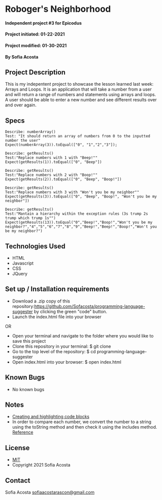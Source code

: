 # Roboger's Neighborhood
#### Independent project #3 for Epicodus 
#### Project initiated: 01-22-2021
#### Project modified: 01-30-2021
#### By Sofia Acosta 
## Project Description
This is my indepentent project to showcase the lesson learned last week: Arrays and Loops. It is an application that will take a number from a user and will return a range of numbers and statements using arrays and loops. A user should be able to enter a new number and see different results over and over again. 
## Specs

```
Describe: numberArray()
Test: "It should return an array of numbers from 0 to the inputted number the user"
Expect(numberArray(3)).toEqual(["0", "1","2","3"]);

Describe: getResults()
Test:"Replace numbers with 1 with "Beep!""
Expect(getResults(1)).toEqual(["0", "Beep"])

Describe: getResults()
Test:"Replace numbers with 2 with "Boop!""
Expect(getResults(2)).toEqual(["0", "Beep", "Boop!"])

Describe: getResults()
Test:"Replace numbers with 3 with "Won't you be my neighbor""  
Expect(getResults(3)).toEqual(["0", "Beep", "Boop!", "Won't you be my neighbor"])

Describe: getResults()
Test:"Mantain a hierarchy within the exception rules (3s trump 2s trump which trump 1s"")
Expect(getResults(13)).toEqual("0","Beep!","Boop!","Won't you be my neighbor?","4","5","6","7","8","9","Beep!","Beep!","Boop!","Won't you be my neighbor?")

```

## Technologies Used
* HTML
* Javascript
* CSS
* JQuery
## Set up / Installation requirements
* Download a .zip copy of this repository:https://github.com/Sofacosta/programming-language-suggester by clicking the green "code" button. 
* Launch the index.html file into your browser
 
OR
 
* Open your terminal and navigate to the folder where you would like to save this project
* Clone this repository in your terminal: $ git clone
* Go to the top level of the repository: $ cd programming-language-suggester
* Open index.html into your browser: $ open index.html

## Known Bugs 
* No known bugs
## Notes
* [Creating and highlighting code blocks](https://docs.github.com/en/github/writing-on-github/creating-and-highlighting-code-blocks)
* In order to compare each number, we convert the number to a string using the toString method and then check it using the includes method. [Reference](https://www.w3schools.com/jsref/jsref_includes.asp#:~:text=The%20includes()%20method%20determines,()%20method%20is%20case%20sensitive.)  
## License
* [MIT](https://choosealicense.com/licenses/mit)
* Copyright 2021 Sofia Acosta
## Contact
Sofia Acosta sofiaacostarascon@gmail.com
